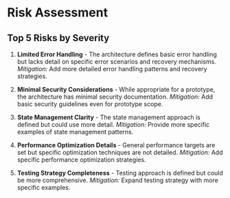 # Risk Assessment

## Top 5 Risks by Severity

1. **Limited Error Handling** - The architecture defines basic error handling but lacks detail on specific error scenarios and recovery mechanisms.
   *Mitigation:* Add more detailed error handling patterns and recovery strategies.

2. **Minimal Security Considerations** - While appropriate for a prototype, the architecture has minimal security documentation.
   *Mitigation:* Add basic security guidelines even for prototype scope.

3. **State Management Clarity** - The state management approach is defined but could use more detail.
   *Mitigation:* Provide more specific examples of state management patterns.

4. **Performance Optimization Details** - General performance targets are set but specific optimization techniques are not detailed.
   *Mitigation:* Add specific performance optimization strategies.

5. **Testing Strategy Completeness** - Testing approach is defined but could be more comprehensive.
   *Mitigation:* Expand testing strategy with more specific examples.
